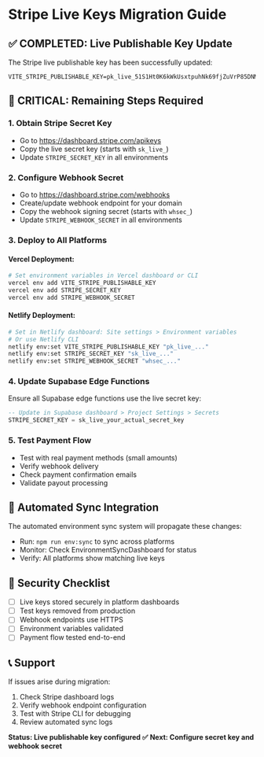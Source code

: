 # Stripe Live Keys Migration Guide

## ✅ COMPLETED: Live Publishable Key Update
The Stripe live publishable key has been successfully updated:
```
VITE_STRIPE_PUBLISHABLE_KEY=pk_live_51S1Ht0K6kWkUsxtpuhNk69fjZuVrP85DNMYpexFeFMH5bCHdZjbtltPYXMcU5luEbz0SlB3ImUDAbifJspjtom0L00q27vIPCK
```

## 🚨 CRITICAL: Remaining Steps Required

### 1. Obtain Stripe Secret Key
- Go to https://dashboard.stripe.com/apikeys
- Copy the live secret key (starts with `sk_live_`)
- Update `STRIPE_SECRET_KEY` in all environments

### 2. Configure Webhook Secret
- Go to https://dashboard.stripe.com/webhooks
- Create/update webhook endpoint for your domain
- Copy the webhook signing secret (starts with `whsec_`)
- Update `STRIPE_WEBHOOK_SECRET` in all environments

### 3. Deploy to All Platforms

#### Vercel Deployment:
```bash
# Set environment variables in Vercel dashboard or CLI
vercel env add VITE_STRIPE_PUBLISHABLE_KEY
vercel env add STRIPE_SECRET_KEY
vercel env add STRIPE_WEBHOOK_SECRET
```

#### Netlify Deployment:
```bash
# Set in Netlify dashboard: Site settings > Environment variables
# Or use Netlify CLI
netlify env:set VITE_STRIPE_PUBLISHABLE_KEY "pk_live_..."
netlify env:set STRIPE_SECRET_KEY "sk_live_..."
netlify env:set STRIPE_WEBHOOK_SECRET "whsec_..."
```

### 4. Update Supabase Edge Functions
Ensure all Supabase edge functions use the live secret key:
```sql
-- Update in Supabase dashboard > Project Settings > Secrets
STRIPE_SECRET_KEY = sk_live_your_actual_secret_key
```

### 5. Test Payment Flow
- Test with real payment methods (small amounts)
- Verify webhook delivery
- Check payment confirmation emails
- Validate payout processing

## 🔄 Automated Sync Integration
The automated environment sync system will propagate these changes:
- Run: `npm run env:sync` to sync across platforms
- Monitor: Check EnvironmentSyncDashboard for status
- Verify: All platforms show matching live keys

## 🔐 Security Checklist
- [ ] Live keys stored securely in platform dashboards
- [ ] Test keys removed from production
- [ ] Webhook endpoints use HTTPS
- [ ] Environment variables validated
- [ ] Payment flow tested end-to-end

## 📞 Support
If issues arise during migration:
1. Check Stripe dashboard logs
2. Verify webhook endpoint configuration
3. Test with Stripe CLI for debugging
4. Review automated sync logs

**Status: Live publishable key configured ✅**
**Next: Configure secret key and webhook secret**